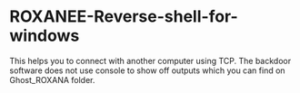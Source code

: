 # ROXANEE-Reverse-shell-for-windows

This helps you to connect with another computer using TCP. The backdoor software does not use
console to show off outputs which you can find on Ghost_ROXANA folder.
